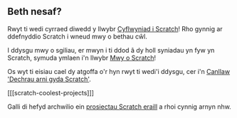## Beth nesaf?

Rwyt ti wedi cyrraed diwedd y llwybr [Cyflwyniad i Scratch](https://projects.raspberrypi.org/cy-GB/pathways/scratch-intro)! Rho gynnig ar ddefnyddio Scratch i wneud mwy o bethau cŵl.

I ddysgu mwy o sgiliau, er mwyn i ti ddod â dy holl syniadau yn fyw yn Scratch, symuda ymlaen i'n llwybr [Mwy o Scratch](https://projects.raspberrypi.org/cy-GB/pathways/more-scratch)!

Os wyt ti eisiau cael dy atgoffa o'r hyn rwyt ti wedi'i ddysgu, cer i'n [Canllaw 'Dechrau arni gyda Scratch'](https://projects.raspberrypi.org/cy-GB/projects/getting-started-scratch).

[[[scratch-coolest-projects]]]

Galli di hefyd archwilio ein [prosiectau Scratch eraill](https://projects.raspberrypi.org/cy-GB/projects?software%5B%5D=scratch&curriculum%5B%5D=%201) a rhoi cynnig arnyn nhw.

